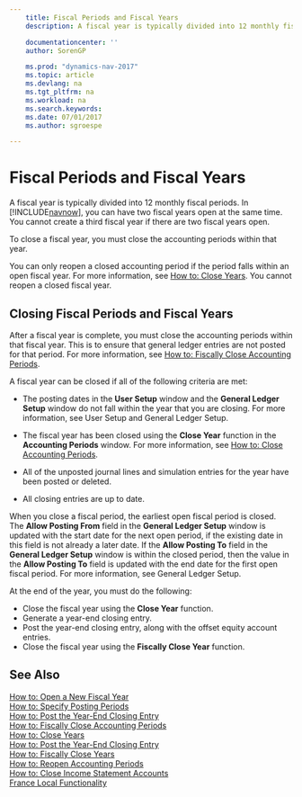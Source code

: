 ```yaml
---
    title: Fiscal Periods and Fiscal Years
    description: A fiscal year is typically divided into 12 monthly fiscal periods. In [!INCLUDE[navnow](../../includes/navnow_md.md)], you can have two fiscal years open at the same time.

    documentationcenter: ''
    author: SorenGP

    ms.prod: "dynamics-nav-2017"
    ms.topic: article
    ms.devlang: na
    ms.tgt_pltfrm: na
    ms.workload: na
    ms.search.keywords:
    ms.date: 07/01/2017
    ms.author: sgroespe

---
```

# Fiscal Periods and Fiscal Years
A fiscal year is typically divided into 12 monthly fiscal periods. In [!INCLUDE[navnow](../../includes/navnow_md.md)], you can have two fiscal years open at the same time. You cannot create a third fiscal year if there are two fiscal years open.  

To close a fiscal year, you must close the accounting periods within that year.  

You can only reopen a closed accounting period if the period falls within an open fiscal year. For more information, see [How to: Close Years](how-to-close-years.md). You cannot reopen a closed fiscal year.  

## Closing Fiscal Periods and Fiscal Years  
After a fiscal year is complete, you must close the accounting periods within that fiscal year. This is to ensure that general ledger entries are not posted for that period. For more information, see [How to: Fiscally Close Accounting Periods](how-to-fiscally-close-years.md).  

A fiscal year can be closed if all of the following criteria are met:  

- The posting dates in the **User Setup** window and the **General Ledger Setup** window do not fall within the year that you are closing. For more information, see User Setup and General Ledger Setup.  

- The fiscal year has been closed using the **Close Year** function in the **Accounting Periods** window. For more information, see [How to: Close Accounting Periods](how-to-close-accounting-periods.md).  

- All of the unposted journal lines and simulation entries for the year have been posted or deleted.  

- All closing entries are up to date.  

When you close a fiscal period, the earliest open fiscal period is closed. The **Allow Posting From** field in the **General Ledger Setup** window is updated with the start date for the next open period, if the existing date in this field is not already a later date. If the **Allow Posting To** field in the **General Ledger Setup** window is within the closed period, then the value in the **Allow Posting To** field is updated with the end date for the first open fiscal period. For more information, see General Ledger Setup.  

At the end of the year, you must do the following:  

- Close the fiscal year using the **Close Year** function.  
- Generate a year-end closing entry.  
- Post the year-end closing entry, along with the offset equity account entries.  
- Close the fiscal year using the **Fiscally Close Year** function.  

## See Also  
 [How to: Open a New Fiscal Year](how-to-open-a-new-fiscal-year.md)   
 [How to: Specify Posting Periods](how-to-specify-posting-periods.md)   
 [How to: Post the Year-End Closing Entry](how-to-post-the-year-end-closing-entry.md)   
 [How to: Fiscally Close Accounting Periods](how-to-fiscally-close-accounting-periods.md)   
 [How to: Close Years](how-to-close-years.md)   
 [How to: Post the Year-End Closing Entry](how-to-post-the-year-end-closing-entry.md)   
 [How to: Fiscally Close Years](how-to-fiscally-close-years.md)   
 [How to: Reopen Accounting Periods](how-to-reopen-accounting-periods.md)   
 [How to: Close Income Statement Accounts](how-to-close-income-statement-accounts.md)   
 [France Local Functionality](france-local-functionality.md)
